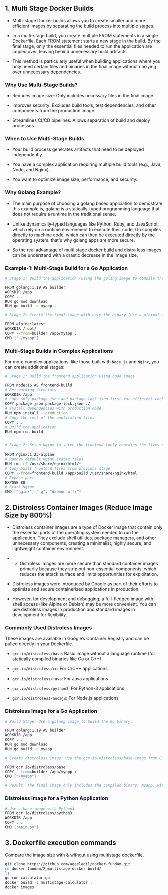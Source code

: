 ## 1. Multi Stage Docker Builds

- Multi-stage Docker builds allows you to create smaller and more efficient images by separating the build process into multiple stages.

- In a multi-stage build, you create multiple FROM statements in a single Dockerfile. Each FROM statement starts a new stage in the build. By the final stage, only the essential files needed to run the application are copied over, leaving behind unnecessary build artifacts.

- This method is particularly useful when building applications where you only need certain files and binaries in the final image without carrying over unnecessary dependencies.

### Why Use Multi-Stage Builds?

- Reduces image size: Only includes necessary files in the final image.

- Improves security: Excludes build tools, test dependencies, and other components from the production image.

- Streamlines CI/CD pipelines: Allows separation of build and deploy processes.

### When to Use Multi-Stage Builds

- Your build process generates artifacts that need to be deployed independently.

- You have a complex application requiring multiple build tools (e.g., Java, Node, and Nginx).

- You want to optimize image size, performance, and security.

### Why Golang Example?

- The main purpose of choosing a golang based applciation to demostrate this example is, golang is a statically-typed programming language that does not require a runtime in the traditional sense. 

- Unlike dynamically-typed languages like Python, Ruby, and JavaScript, which rely on a runtime environment to execute their code, Go compiles directly to machine code, which can then be executed directly by the operating system. that's why golang apps are more secure. 

- So the real advantage of multi stage docker build and distro less images can be understand with a drastic decrease in the Image size.

### Example-1: Multi-Stage Build for a Go Application

```bash
# Stage 1: Build the application (using the golang image to compile the Go application. Set up the working directory, copies the source code, and builds the app binary)

FROM golang:1.19 AS builder
WORKDIR /app
COPY . .
RUN go mod download
RUN go build -o myapp .

# Stage 2: Create the final image with only the binary (Use a minimal alpine image. and copy only the necessary binary `myapp` from the builder stage. Runs the application without carrying over any unnecessary files from the build environment)

FROM alpine:latest
WORKDIR /root/
COPY --from=builder /app/myapp .
CMD ["./myapp"]

```

### Multi-Stage Builds in Complex Applications

For more complex applications, like those built with `Node.js` and `Nginx`, you can create additional stages:

```bash
# Stage 1: Build the frontend application using node image

FROM node:16 AS frontend-build
# Set working directory
WORKDIR /app
# Copy only package.json and package-lock.json first for efficient caching
COPY package.json package-lock.json ./
# Install dependencies with production mode
RUN npm install --production
# Copy the rest of the application files
COPY . .
# Build the application
RUN npm run build


# Stage 2: Setup Nginx to serve the frontend (only contains the files needed to serve the application)

FROM nginx:1.23-alpine
# Remove default Nginx static files
RUN rm -rf /usr/share/nginx/html/*
# Copy built frontend files from previous stage
COPY --from=frontend-build /app/build /usr/share/nginx/html
# Expose port
EXPOSE 80
# Start Nginx
CMD ["nginx", "-g", "daemon off;"]
```

## 2. Distroless Container Images (Reduce Image Size by 800%)

- Distroless container images are a type of Docker image that contain only the essential parts of the operating system needed to run the application. They exclude shell utilities, package managers, and other unnecessary components, creating a minimalist, highly secure, and lightweight container environment. 

- - Distroless images are more secure than standard container images primarily because they strip out non-essential components, which reduces the attack surface and limits opportunities for exploitation.

- Distroless images were introduced by Google as part of their efforts to optimize and secure containerized applications in production.

- However, for development and debugging, a full-fledged image with shell access (like Alpine or Debian) may be more convenient. You can use distroless images in production and standard images in development for flexibility.

### Commonly Used Distroless Images

These images are available in Google’s Container Registry and can be pulled directly in your Dockerfile.

- `gcr.io/distroless/base`: Basic image without a language runtime (for statically compiled binaries like Go or C++)

- `gcr.io/distroless/cc`: For C/C++ applications

- `gcr.io/distroless/java`: For Java applications

- `gcr.io/distroless/python3`: For Python-3 applications

- `gcr.io/distroless/nodejs`: For Node.js applications

### Distroless Image for a Go Application

```bash
# Build Stage: Use a golang image to build the Go binary.

FROM golang:1.19 AS builder
WORKDIR /app
COPY . .
RUN go mod download
RUN go build -o myapp .

# Create distroless image: Use the gcr.io/distroless/base image from Google’s container registry.

FROM gcr.io/distroless/base
COPY --from=builder /app/myapp /
CMD ["/myapp"]

# Result: The final image only includes the compiled binary, myapp, without any shell or extra tools.
```

### Distroless Image for a Python Application

```bash
# Use a base image with Python3
FROM gcr.io/distroless/python3
WORKDIR /app
COPY . .
CMD ["main.py"]
```

## 3. Dockerfile execution commands

Compare the image size with & without using multistage dockerfile.

```bash
git clone https://github.com/aqeeladil/docker-fundam.git
cd docker-fundam/2_multistage-docker-build/
ls
go run calculator.go
docker build -t multistage-calculator .
docker images
```
